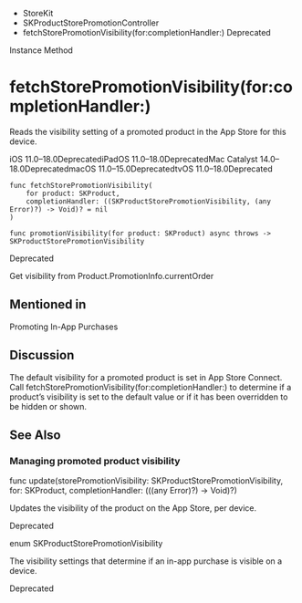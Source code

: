 

- StoreKit
- SKProductStorePromotionController
-  fetchStorePromotionVisibility(for:completionHandler:) Deprecated

Instance Method

# fetchStorePromotionVisibility(for:completionHandler:)

Reads the visibility setting of a promoted product in the App Store for this device.

iOS 11.0–18.0DeprecatediPadOS 11.0–18.0DeprecatedMac Catalyst 14.0–18.0DeprecatedmacOS 11.0–15.0DeprecatedtvOS 11.0–18.0Deprecated

``` source
func fetchStorePromotionVisibility(
    for product: SKProduct,
    completionHandler: ((SKProductStorePromotionVisibility, (any Error)?) -> Void)? = nil
)
```

``` source
func promotionVisibility(for product: SKProduct) async throws -> SKProductStorePromotionVisibility
```

Deprecated

Get visibility from Product.PromotionInfo.currentOrder

## Mentioned in 

Promoting In-App Purchases

## Discussion

The default visibility for a promoted product is set in App Store Connect. Call fetchStorePromotionVisibility(for:completionHandler:) to determine if a product’s visibility is set to the default value or if it has been overridden to be hidden or shown.

## See Also

### Managing promoted product visibility

func update(storePromotionVisibility: SKProductStorePromotionVisibility, for: SKProduct, completionHandler: (((any Error)?) -> Void)?)

Updates the visibility of the product on the App Store, per device.

Deprecated

enum SKProductStorePromotionVisibility

The visibility settings that determine if an in-app purchase is visible on a device.

Deprecated

